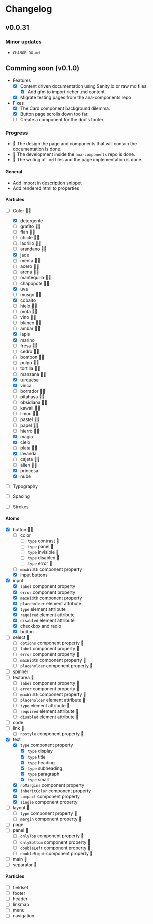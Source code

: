 # Changelog

## v0.0.31

### Minor updates
  - `CHANGELOG.md`

## Comming soon (v0.1.0)

- Features
  - [x] Content driven documentation using Sanity.io or raw md files.
    - [x] Add gfm to import richer .md content.
  - [x] Migrate testing pages from the ana-components repo

- Fixes
  - [x] The Card component background dilemma.
  - [x] Button page scrolls down too far.
  - [ ] Create a component for the doc's footer.

### Progress

- 🎨 The design the page and components that will contain the documentation is done.
- 💾 The development inside the `ana-components` repo is done.
- 📝 The writing of `.md` files and the page implementation is done.

#### General
- Add import in description snippet
- Add rendered html to properties

#### Particles
- [ ] Color 🎨💾
  - [x] detergente
  - [ ] grafito 🎨💾
  - [ ] flan 🎨💾
  - [ ] chicle 🎨💾
  - [ ] ladrillo 🎨💾
  - [ ] arandano 🎨💾
  - [x] jade
  - [ ] menta 🎨💾
  - [ ] acero 🎨💾
  - [ ] arena 🎨💾
  - [ ] mantequilla 🎨💾
  - [ ] chapopote 🎨💾
  - [x] uva
  - [ ] musgo 🎨💾
  - [x] cobalto
  - [ ] hielo 🎨💾
  - [ ] mota 🎨💾
  - [ ] vino 🎨💾
  - [ ] blanco 🎨💾
  - [ ] ambar 🎨💾
  - [x] lapis
  - [x] marino
  - [ ] fresa 🎨💾
  - [ ] cedro 🎨💾
  - [ ] bombon 🎨💾
  - [ ] pulpo 🎨💾
  - [ ] tortilla 🎨💾
  - [ ] manzana 🎨💾
  - [x] turquesa
  - [x] vinca
  - [ ] borrador 🎨💾
  - [ ] pitahaya 🎨💾
  - [ ] obsidiana 🎨💾
  - [ ] kawaii 🎨💾
  - [ ] limon 🎨💾
  - [ ] pastel 🎨💾
  - [ ] papel 🎨💾
  - [ ] hierro 🎨💾
  - [x] magia
  - [x] cielo
  - [ ] plata 🎨💾
  - [x] lavanda
  - [ ] cajeta 🎨💾
  - [ ] alien 🎨💾
  - [x] princesa
  - [x] nube

- [ ] Typography 

- [ ] Spacing

- [ ] Strokes

#### Atoms
- [x] button 🎨💾
  - [ ] color
    - [ ] `type` contrast 💾
    - [ ] `type` panel 💾
    - [ ] `type` invisible 💾
    - [ ] `type` disabled 💾
    - [ ] `type` error 💾
  - [ ] `maxWidth` component property
  - [x] input buttons
- [x] input
  - [x] `label` component property
  - [x] `error` component property
  - [x] `maxWidth` component property
  - [x] `placeholder` element attribute
  - [x] `type` element attribute
  - [x] `required` element attribute
  - [x] `disabled` element attribute
  - [x] checkbox and radio
  - [x] button
- [ ] select 💾
  - [ ] `options` component property 💾
  - [ ] `label` component property 💾
  - [ ] `error` component property 💾
  - [ ] `maxWidth` component property 💾
  - [ ] `placeholder` component property 💾
- [ ] spinner
- [ ] textarea 💾
  - [ ] `label` component property 💾
  - [ ] `error` component property 💾
  - [ ] `maxWidth` component property 💾
  - [ ] `placeholder` element attribute 💾
  - [ ] `type` element attribute 💾
  - [ ] `required` element attribute 💾
  - [ ] `disabled` element attribute 💾
- [ ] code
- [ ] link 💾
  - [ ] `nostyle` component property 💾
- [x] text
  - [x] `type` component property
    - [x] `type` display
    - [x] `type` title
    - [x] `type` heading
    - [x] `type` subheading
    - [x] `type` paragraph
    - [x] `type` small
  - [x] `noMargins` component property
  - [x] `inheritColor` component property
  - [x] `compact` component property
  - [x] `single` component property
- [ ] layout 💾
  - [ ] `type` component property 💾
  - [ ] `margin` component property 💾
- [ ] page
- [ ] panel 💾
  - [ ] `onlyTop` component property 💾
  - [ ] `onlyBottom` component property 💾
  - [ ] `doubleLeft` component property 💾
  - [ ] `doubleRight` component property 💾
- [ ] main 💾
- [ ] separator 💾

#### Particles
- [ ] fieldset
- [ ] footer
- [ ] header
- [ ] linkmap
- [ ] menu
- [ ] navigation

